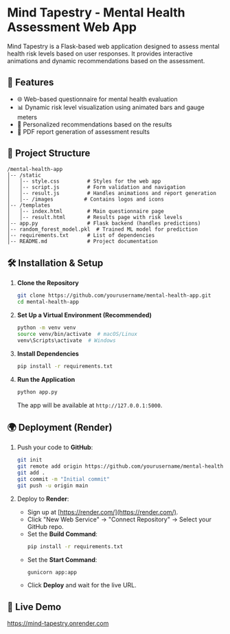 # Mind Tapestry - Mental Health Assessment Web App

Mind Tapestry is a Flask-based web application designed to assess mental health risk levels based on user responses. It provides interactive animations and dynamic recommendations based on the assessment.

## 🚀 Features
- 🌐 Web-based questionnaire for mental health evaluation
- 📊 Dynamic risk level visualization using animated bars and gauge meters
- 🎯 Personalized recommendations based on the results
- 📄 PDF report generation of assessment results

## 📂 Project Structure
```
/mental-health-app
│-- /static
│   │-- style.css         # Styles for the web app
│   │-- script.js         # Form validation and navigation
│   │-- result.js         # Handles animations and report generation
│   │-- /images          # Contains logos and icons
│-- /templates
│   │-- index.html        # Main questionnaire page
│   │-- result.html       # Results page with risk levels
│-- app.py                # Flask backend (handles predictions)
│-- random_forest_model.pkl  # Trained ML model for prediction
│-- requirements.txt      # List of dependencies
│-- README.md             # Project documentation
```

## 🛠️ Installation & Setup
1. **Clone the Repository**
   ```bash
   git clone https://github.com/yourusername/mental-health-app.git
   cd mental-health-app
   ```

2. **Set Up a Virtual Environment (Recommended)**
   ```bash
   python -m venv venv
   source venv/bin/activate  # macOS/Linux
   venv\Scripts\activate  # Windows
   ```

3. **Install Dependencies**
   ```bash
   pip install -r requirements.txt
   ```

4. **Run the Application**
   ```bash
   python app.py
   ```
   The app will be available at `http://127.0.0.1:5000`.

## 🌍 Deployment (Render)
1. Push your code to **GitHub**:
   ```bash
   git init
   git remote add origin https://github.com/yourusername/mental-health-app.git
   git add .
   git commit -m "Initial commit"
   git push -u origin main
   ```

2. Deploy to **Render**:
   - Sign up at [https://render.com/](https://render.com/).
   - Click "New Web Service" → "Connect Repository" → Select your GitHub repo.
   - Set the **Build Command**:
     ```bash
     pip install -r requirements.txt
     ```
   - Set the **Start Command**:
     ```bash
     gunicorn app:app
     ```
   - Click **Deploy** and wait for the live URL.

## 🔗 Live Demo
https://mind-tapestry.onrender.com